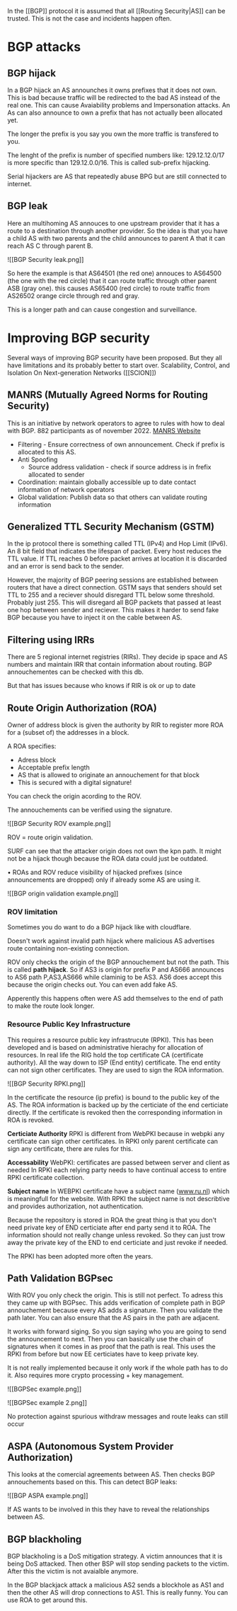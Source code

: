 
In the [[BGP]] protocol it is assumed that all [[Routing Security|AS]] can be trusted. This is not the case and incidents happen often.

# BGP attacks

## BGP hijack

In a BGP hijack an AS announches it owns prefixes that it does not own. This is bad because traffic will be redirected to the bad AS instead of the real one. This can cause Avaiability problems and Impersonation attacks. An As can also announce to own a prefix that has not actually been allocated yet. 

The longer the prefix is you say you own the more traffic is transfered to you.

The lenght of the prefix is number of specified numbers like: 129.12.12.0/17 is more specific than 129.12.0.0/16. This is called sub-prefix hijacking. 

Serial hijackers are AS that repeatedly abuse BPG but are still connected to internet. 

## BGP leak

Here an multihoming AS annouces to one upstream provider that it has a route to a destination through another provider. So the idea is that you have a child AS with two parents and the child announces to parent A that it can reach AS C through parent B. 

![[BGP Security leak.png]]

So here the example is that AS64501 (the red one) annouces to AS64500 (the one with the red circle) that it can route traffic through other parent ASB (gray one). this causes AS65400 (red circle) to route traffic from AS26502 orange circle through red and gray. 

This is a longer path and can cause congestion and surveillance. 

# Improving BGP security 

Several ways of improving BGP security have been proposed. But they all have limitations and its probably better to start over. Scalability, Control, and Isolation On Next-generation Networks ([[SCION]])

## MANRS (Mutually Agreed Norms for Routing Security)
This is an initiative by network operators to agree to rules with how to deal with BGP.  882 participants as of november 2022. [MANRS Website](https://observatory.manrs.org)


- Filtering - Ensure correctness of own announcement. Check if prefix is allocated to this AS.
- Anti Spoofing 
	- Source address validation - check if source address is in frefix allocated  to sender
- Coordination: maintain globally accessible up to date contact information of network operators
- Global validation: Publish data so that others can validate routing information 

## Generalized TTL Security Mechanism (GSTM)

In the ip protocol there is something called TTL (IPv4) and Hop Limit (IPv6). An 8 bit field that indicates the lifespan of packet. Every host reduces the TTL value. If TTL reaches 0 before packet arrives at location it is discarded and an error is send back to the sender. 

However, the majority of BGP peering sessions are established between routers that have a direct connection.  GSTM says that senders should set TTL to 255 and a reciever should disregard TTL below some threshold. Probably just 255. This will disregard all BGP packets that passed at least one hop between sender and reciever. This makes it harder to send fake BGP because you have to inject it on the cable between AS. 

## Filtering using IRRs

There are 5 regional internet registries (RIRs). They decide ip space and AS numbers and maintain IRR that contain information about routing. BGP annouchementes can be checked with this db. 

But that has issues because who knows if RIR is ok or up to date

## Route Origin Authorization (ROA)

Owner of address block is given the authority by RIR to register more ROA for a (subset of) the addresses in a block.

A ROA specifies:
- Adress block
- Acceptable prefix length
- AS that is allowed to originate an annouchement for that block
- This is secured with a digital signature!

You can check the origin acording to the ROV. 

The annouchements can be verified using the signature. 

![[BGP Security ROV example.png]]

ROV = route origin validation. 

SURF can see that the attacker origin does not own the kpn path. 
It might not be a hijack though because the ROA data could just be outdated.

• ROAs and ROV reduce visibility of hijacked prefixes (since announcements are dropped) only if already some AS are using it. 

![[BGP origin validation example.png]]

### ROV limitation

Sometimes you do want to do a BGP hijack like with cloudflare. 

Doesn't work against invalid path hijack where malicious AS advertises route containing non-existing connection.

ROV only checks the origin of the BGP annouchement but not the path. This is called **path hijack**. So if AS3 is origin for prefix P and AS666 announces to AS6 path P,AS3,AS666 while claminig to be AS3. AS6 does accept  this because the origin checks out. You can even add fake AS. 

Apperently this happens often were AS add themselves to the end of path to make the route look longer.

### Resource Public Key Infrastructure 

This requires a resource public key infrastrucute (RPKI). This has been developed and is based on administrative hierachy for allocation of resources. In real life the RIG hold the top certificate CA (certificate authority). All the way down to ISP (End entity) certificate. The end entity can not sign other certificates. They are used to sign the ROA information.

![[BGP Security RPKI.png]]

In the certificate the resource (ip prefix) is bound to the public key of the AS. The ROA information is backed up by the certiciate of the end certiciate directly. If the certificate is revoked then the corresponding information in ROA is revoked. 

**Certiciate Authority** RPKI is different from WebPKI because in webpki any certificate can sign other certificates. In RPKI only parent certificate can sign any certificate, there are rules for this. 

**Accessability** WebPKI: certificates are passed between server and client as needed 
In RPKI each relying party needs to have continual access to entire RPKI certificate collection.

**Subject name** In WEBPKI certificate have a subject name (www.ru.nl) which is meaningfull for the website. 
With RPKI the subject name is not describtive and provides authorization, not authentication. 

Because the repository is stored in ROA the great thing is that you don't need private key of END certiciate after end party send it to ROA. The information should not really change unless revoked. So they can just trow away the private key of the END to end certiciate and just revoke if needed.

The RPKI has been adopted more often the years.

## Path Validation BGPsec

With ROV you only check the origin. This is still not perfect. To adress this they came up with BGPsec. This adds verification of complete path in BGP annouchement because every AS adds a signature. Then you validate the path later. You can also ensure that the AS pairs in the path are adjacent. 

It works with forward siging. So you sign saying who you are going to send the announcement to next. Then you can basically use the chain of signatures when it comes in as proof that the path is real. This uses the RPKI from before but now EE certiciates have to keep private key. 

It is not really implemented because it only work if the whole path has to do it. Also requires more crypto processing + key management. 

![[BGPSec example.png]]

![[BGPSec example 2.png]]

No protection against spurious withdraw messages and route leaks can still occur

## ASPA (Autonomous System Provider Authorization)

This looks at the comercial agreements between AS. Then checks BGP annouchements based on this. This can detect BGP leaks:

![[BGP ASPA example.png]]

If AS wants to be involved in this they have to reveal the relationships between AS.

## BGP blackholing

BGP blackholing is a DoS mitigation strategy. A victim announces that it is being DoS attacked. Then other BSP will stop sending packets to the victim. After this the victim is not avaialble anymore. 

In the BGP blackjack attack a malicious AS2 sends a blockhole as AS1 and then the other AS will drop connections to AS1. This is really funny. You can use ROA to get around this.





